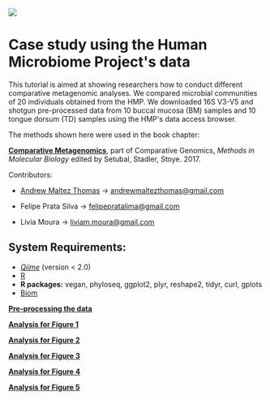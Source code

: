 ![](LBI-header-grande.png)

# Case study using the Human Microbiome Project's data
This tutorial is aimed at showing researchers how to conduct different comparative metagenomic analyses. We compared microbial communities of 20 individuals obtained from the HMP. We downloaded 16S V3-V5 and shotgun pre-processed data from 10 buccal mucosa (BM) samples and 10 tongue dorsum (TD) samples using the HMP's data access browser.

The methods shown here were used in the book chapter:

[**Comparative Metagenomics**](https://link.springer.com/protocol/10.1007%2F978-1-4939-7463-4_8), part of Comparative Genomics, _Methods in Molecular Biology_ edited by Setubal, Stadler, Stoye. 2017.

Contributors:

* [Andrew Maltez Thomas](http://andrewmaltezthomas.wordpress.com) -> andrewmaltezthomas@gmail.com

* Felipe Prata Silva -> felipepratalima@gmail.com

* Livia Moura -> liviam.moura@gmail.com

## System Requirements:
* [_Qiime_](http://qiime.org) (version < 2.0)
* [R](https://www.r-project.org) 
* **R packages:** vegan, phyloseq, ggplot2, plyr, reshape2, tidyr, curl, gplots
* [Biom](http://biom-format.org/index.html)

[**Pre-processing the data**](https://github.com/andrewmaltezthomas/comparativemetagenomics/blob/master/preprocess.rmd)

[**Analysis for Figure 1**](https://github.com/andrewmaltezthomas/comparativemetagenomics/blob/master/figure1.Rmd)

[**Analysis for Figure 2**](https://github.com/andrewmaltezthomas/comparativemetagenomics/blob/master/figure2.Rmd)

[**Analysis for Figure 3**](https://github.com/andrewmaltezthomas/comparativemetagenomics/blob/master/figure3.Rmd)

[**Analysis for Figure 4**](https://github.com/andrewmaltezthomas/comparativemetagenomics/blob/master/figure4.Rmd)

[**Analysis for Figure 5**](https://github.com/andrewmaltezthomas/comparativemetagenomics/blob/master/figure5.Rmd)
